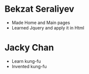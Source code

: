 # Bekzat Seraliyev
* Made Home and Main pages
* Learned Jquery and apply it in Html
# Jacky Chan
* Learn kung-fu
* Invented kung-fu
